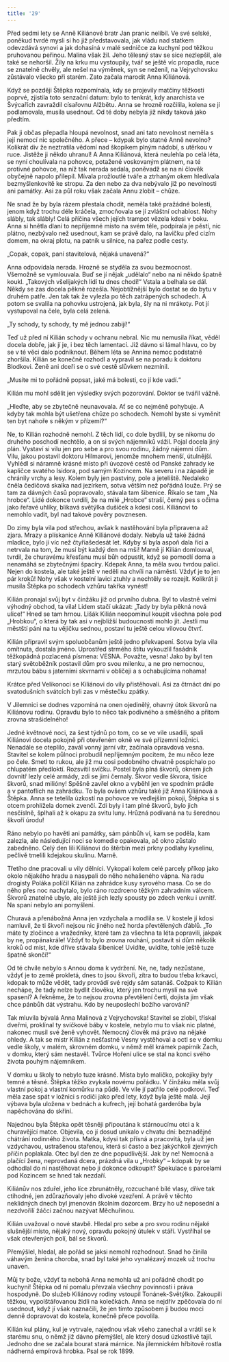```yaml
---
title: '29'
---
```


Před sedmi lety se Anně Kiliánové bratr Jan pranic nelíbil. Ve své selské, poněkud tvrdé mysli si ho již představovala, jak vládu nad statkem odevzdává synovi a jak dohasíná v malé sedničce za kuchyní pod těžkou pruhovanou peřinou. Malina však žil. Jeho tělesný stav se sice nezlepšil, ale také se nehoršil. Žíly na krku mu vystoupily, tvář se ještě víc propadla, ruce se znatelně chvěly, ale nešel na výměnek, syn se neženil, na Vejrychovsku zůstávalo všecko při starém. Zato začala marodit Anna Kiliánová.

Když se později Štěpka rozpomínala, kdy se projevily matčiny těžkosti poprvé, zjistila toto senzační datum: bylo to tenkrát, kdy anarchista ve Švýcařích zavraždil císařovnu Alžbětu. Anna se hrozně rozčilila, kolena se jí podlamovala, musila usednout. Od té doby nebyla již nikdy taková jako předtím.

Pak ji občas přepadla hloupá nevolnost, snad ani tato nevolnost neměla s její nemocí nic společného. A přece – kdypak bylo statné Anně nevolno? Kolikrát div že neztratila vědomí nad škopíkem plným nádobí, s utěrkou v ruce. Jistěže ji někdo uhranul! A Anna Kiliánová, která neulehla po celá léta, se nyní choulívala na pohovce, potažené voskovaným plátnem, na té protivné pohovce, na níž tak nerada sedala, poněvadž se na ni člověk obyčejně napolo přilepil. Mívala prožloutlé tváře a ztrhaným okem hledívala bezmyšlenkovitě ke stropu. Za den nebo za dva nebývalo již po nevolnosti ani památky. Asi za půl roku však začala Annu zlobit – chůze.

Ne snad že by byla rázem přestala chodit, neměla také pražádné bolesti, jenom když trochu déle kráčela, zmocňovala se jí zvláštní ochablost. Nohy slábly, tak slábly! Celá příčina všech jejích trampot vězela kdesi v boku. Anna si hnětla dlaní to nepříjemné místo na svém těle, podpírala je pěstí, nic plátno, nezbývalo než usednout, kam se právě dalo, na lavičku před cizím domem, na okraj plotu, na patník u silnice, na pařez podle cesty.

„Copak, copak, paní stavitelová, nějaká unavená?“

Anna odpovídala nerada. Hrozně se styděla za svou bezmocnost. Všemožně se vymlouvala. Buď se jí nějak „udělalo“ nebo na ni někdo špatně koukl. „Takových všelijakých lidí tu dnes chodí!“ Vstala a belhala se dál. Někdy se zas docela pěkně rozešla. Nejobtížnější bylo dostat se do bytu v druhém patře. Jen tak tak že vylezla po těch zatrápených schodech. A potom se svalila na pohovku ustrojená, jak byla, šly na ni mrákoty. Pot jí vystupoval na čele, byla celá zelená.

„Ty schody, ty schody, ty mě jednou zabijí!“

Teď už před ní Kilián schody v ochranu nebral. Nic mu nemusila říkat, věděl docela dobře, jak jí je, i bez těch lamentací. Již dávno si lámal hlavu, co by se v té věci dalo podniknout. Během léta se Annina nemoc podstatně zhoršila. Kilián se konečně rozhodl a vypravil se na poradu k doktoru Blodkovi. Ženě ani dceři se o své cestě slůvkem nezmínil.

„Musíte mi to pořádně popsat, jaké má bolesti, co jí kde vadí.“

Kilián mu mohl sdělit jen výsledky svých pozorování. Doktor se tvářil vážně.

„Hleďte, aby se zbytečně neunavovala. Ať se co nejméně pohybuje. A kdyby tak mohla být ušetřena chůze po schodech. Nemohl byste si vyměnit ten byt nahoře s někým v přízemí?“

Ne, to Kilián rozhodně nemohl. Z těch lidí, co dole bydlili, by se nikomu do druhého poschodí nechtělo, a on si svých nájemníků vážil. Pojal docela jiný plán. Vystaví si vilu jen pro sebe a pro svou rodinu, žádný nájemní dům. Vilu, jakou postavil doktoru Hilmarovi, jenomže mnohem menší, útulnější. Vyhlédl si náramně krásné místo při úvozové cestě od Panské zahrady ke kapličce svatého Isidora, pod samým Kozincem. Na severu i na západě je chránily vrchy a lesy. Kolem byly jen pastviny, pole a jeteliště. Nedaleko čněla čedičová skalka nad jezírkem, sotva větším než pořádná louže. Prý se tam za dávných časů popravovalo, stávala tam šibenice. Říkalo se tam „Na hrobce“. Lidé dokonce tvrdili, že na milé „Hrobce“ straší, černý pes s očima jako řeřavé uhlíky, blikavá světýlka dušiček a kdesi cosi. Kiliánovi to nemohlo vadit, byl nad takové pověry povznesen.

Do zimy byla vila pod střechou, avšak k nastěhování byla připravena až zjara. Mrazy a plískanice Anně Kiliánové dodaly. Nebyla už také žádná mladice, bylo jí víc než čtyřiašedesát let. Kdyby si byla aspoň dala říci a netrvala na tom, že musí být každý den na mši! Marně jí Kilián domlouval, tvrdil, že churavému křesťanu musí bůh odpustit, když se pomodlí doma a nenamáhá se zbytečnými špacíry. Kdepak Anna, ta měla svou tvrdou palici. Nejen do kostela, ale také ještě v neděli na chvíli na náměstí. Vždyť je to jen pár kroků! Nohy však v kostelní lavici ztuhly a nechtěly se rozejít. Kolikrát ji musila Štěpka po schodech vzhůru takřka vynést!

Kilián pronajal svůj byt v činžáku již od prvního dubna. Byl to vlastně velmi výhodný obchod, ta vila! Lidem stačí ukázat: „Tady by byla pěkná nová ulice!“ Hned se tam hrnou. Lišák Kilián neopominul koupit všechna pole pod „Hrobkou“, o která by tak asi v nejbližší budoucnosti mohlo jít. Jestli mu městští páni na tu vějičku sednou, postaví tu ještě celou vilovou čtvrť.

Kilián připravil svým spoluobčanům ještě jedno překvapení. Sotva byla vila omítnuta, dostala jméno. Uprostřed strmého štítu vykouzlil fasádník těžkopádná pozlacená písmena: VESNA. Považte, vesna! Jako by byl ten starý světoběžník postavil dům pro svou milenku, a ne pro nemocnou, mrzutou bábu s jaterními skvrnami v obličeji a s ochabujícíma nohama!

Krátce před Velikonoci se Kiliánovi do vily přistěhovali. Asi za čtrnáct dní po svatodušních svátcích byli zas v městečku zpátky.

V Jilemnici se dodnes vzpomíná na onen ojedinělý, ohavný útok škvorů na Kiliánovu rodinu. Opravdu bylo to něco tak podivného a směšného a přitom zrovna strašidelného!

Jedné květnové noci, za šest týdnů po tom, co se ve vile usadili, spali Kiliánovi docela pokojně při otevřeném okně ve své přízemní ložnici. Nenadále se oteplilo, zavál vonný jarní vítr, začínala opravdová vesna. Stavitel se kolem půlnoci probudil nepříjemným pocitem, že mu něco leze po čele. Smetl to rukou, ale již mu cosi podobného chvatně pospíchalo po chlupatém předloktí. Rozsvítil svíčku. Postel byla plná škvorů, oknem jich dovnitř lezly celé armády, zdi se jimi černaly. Škvor vedle škvora, tisíce škvorů, snad milióny! Spěšně zavřel okno a vyběhl jen ve spodním prádle a v pantoflích na zahrádku. To byla ovšem vzhůru také již Anna Kiliánová a Štěpka. Anna se tetelila úzkostí na pohovce ve vedlejším pokoji, Štěpka si s otcem prohlížela domek zvenčí. Zdi byly i tam plné škvorů, bylo jich nesčíslně, šplhali až k okapu za svitu luny. Hrůzná podívaná na tu šerednou škvoří úrodu!

Ráno nebylo po havěti ani památky, sám pánbůh ví, kam se poděla, kam zalezla, ale následující noci se komedie opakovala, ač okno zůstalo zabedněno. Celý den lili Kiliánovi do štěrbin mezi prkny podlahy kyselinu, pečlivě tmelili kdejakou skulinu. Marně.

Třetího dne pracovali u vily dělníci. Vykopali kolem celé parcely příkop jako okolo nějakého hradu a nasypali do něho nehašeného vápna. Na radu drogisty Poláka políčil Kilián na zahrádce kusy syrového masa. Co se do něho přes noc nachytalo, bylo ráno rozdrceno těžkým zahradním válcem. Škvorů znatelně ubylo, ale ještě jich lezly spousty po zdech venku i uvnitř. Na spaní nebylo ani pomyšlení.

Churavá a přenábožná Anna jen vzdychala a modlila se. V kostele jí kdosi namluvil, že ti škvoři nejsou nic jiného než horda převtělených ďáblů. „To máte ty zločince a vražedníky, které tam za všechna ta léta popravili, jakpak by ne, propánakrále! Vždyť to bylo zrovna rouhání, postavit si dům několik kroků od míst, kde dříve stávala šibenice! Uvidíte, uvidíte, tohle ještě tuze špatně skončí!“

Od té chvíle nebylo s Annou doma k vydržení. Ne, ne, tady nezůstane, vždyť je to země prokletá, dnes to jsou škvoři, zítra to budou třeba krkavci, kdopak to může vědět, tady provádí své rejdy sám satanáš. Cožpak to Kilián nechápe, že tady nelze bydlit člověku, který jen trochu myslí na své spasení? A řekněme, že to nejsou zrovna převtělení čerti, dojista jim však chce pánbůh dát výstrahu. Kdo by neuposlechl božího varování?

Tak mluvila bývalá Anna Malinová z Vejrychovska! Stavitel se zlobil, třískal dveřmi, proklínal ty svíčkové báby v kostele, nebylo mu to však nic platné, nakonec musil své ženě vyhovět. Nemocný člověk má právo na nějaké ohledy. A tak se mistr Kilián z nešťastné Vesny vystěhoval a octl se v domku vedle školy, v malém, skrovném domku, v němž měl krámek papírník Zach, v domku, který sám nestavěl. Tvůrce Hoření ulice se stal na konci svého života pouhým nájemníkem.

V domku u školy to nebylo tuze krásné. Místa bylo maličko, pokojíky byly temné a těsné. Štěpka těžko zvykala novému pořádku. V činžáku měla svůj vlastní pokoj a vlastní komůrku na půdě. Ve vile jí patřilo celé podkroví. Teď měla zase spát v ložnici s rodiči jako před lety, když byla ještě malá. Její výbava byla uložena v bednách a kufrech, její bohatá garderóba byla napěchována do skříní.

Najednou byla Štěpka opět těsněji připoutána k stárnoucímu otci a k churavějící matce. Objevila, co jí dosud unikalo v chvatu dní: beznadějné chátrání rodinného života. Matka, kdysi tak přísná a pracovitá, byla už jen vzdychavou, ustrašenou stařenou, která si často a bez jakýchkoli zjevných příčin poplakala. Otec byl den ze dne popudlivější. Jak by ne! Nemocná a plačící žena, neprovdaná dcera, prázdná vila u „Hrobky“ – kdopak by se odhodlal do ní nastěhovat nebo ji dokonce odkoupit? Spekulace s parcelami pod Kozincem se hned tak nezdaří.

Kiliánův nos zduřel, jeho líce zbrunátněly, rozcuchané bílé vlasy, dříve tak ctihodné, jen zdůrazňovaly jeho divoké vzezření. A právě v těchto neklidných dnech byl jmenován školním dozorcem. Brzy ho už neposední a nezdvořilí žáčci začnou nazývat Měchuřinou.

Kilián uvažoval o nové stavbě. Hledal pro sebe a pro svou rodinu nějaké slušnější místo, nějaký nový, opravdu pokojný útulek v stáří. Vystříhal se však otevřených polí, bál se škvorů.

Přemýšlel, hledal, ale pořád se jaksi nemohl rozhodnout. Snad ho činila váhavým ženina choroba, snad byl také jeho vynalézavý mozek už trochu unaven.

Můj ty bože, vždyť ta nebohá Anna nemohla už ani pořádně chodit po kuchyni! Štěpka od ní pomalu převzala všechny povinnosti i práva hospodyně. Do služeb Kiliánovy rodiny vstoupil Tonánek-Světýlko. Zakoupili těžkou, vypolštářovanou židli na kolečkách. Anna se nejdřív zpěčovala do ní usednout, když jí však naznačili, že jen tímto způsobem ji budou moci denně dopravovat do kostela, konečně přece povolila.

Kilián kul plány, kul je vytrvale, najednou však všeho zanechal a vrátil se k starému snu, o němž již dávno přemýšlel, ale který dosud úzkostlivě tajil. Jednoho dne se začala bourat stará márnice. Na jilemnickém hřbitově rostla nádherná empírová hrobka. Psal se rok 1899.
